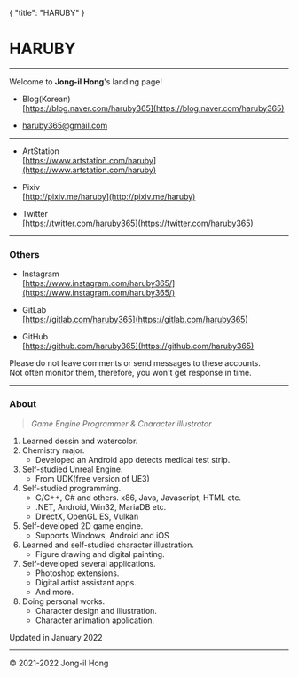 {
   "title": "HARUBY"
}
# HARUBY

---

Welcome to **Jong-il Hong**'s landing page!  

   * Blog(Korean)  
   [https://blog.naver.com/haruby365](https://blog.naver.com/haruby365)

   * [haruby365@gmail.com](mailto:haruby365@gmail.com)

---

   * ArtStation  
   [https://www.artstation.com/haruby](https://www.artstation.com/haruby)

   * Pixiv  
   [http://pixiv.me/haruby](http://pixiv.me/haruby)

   * Twitter  
   [https://twitter.com/haruby365](https://twitter.com/haruby365)

---
### Others

   * Instagram  
   [https://www.instagram.com/haruby365/](https://www.instagram.com/haruby365/)

   * GitLab  
   [https://gitlab.com/haruby365](https://gitlab.com/haruby365)

   * GitHub  
   [https://github.com/haruby365](https://github.com/haruby365)

   Please do not leave comments or send messages to these accounts.  
   Not often monitor them, therefore, you won't get response in time.

---
### About

   > _Game Engine Programmer & Character illustrator_

   1. Learned dessin and watercolor.
   1. Chemistry major.
      * Developed an Android app detects medical test strip.
   1. Self-studied Unreal Engine.
      * From UDK(free version of UE3)
   1. Self-studied programming.
      * C/C++, C# and others. x86, Java, Javascript, HTML etc.
      * .NET, Android, Win32, MariaDB etc.
      * DirectX, OpenGL ES, Vulkan
   1. Self-developed 2D game engine.
      * Supports Windows, Android and iOS
   1. Learned and self-studied character illustration.
      * Figure drawing and digital painting.
   1. Self-developed several applications.
      * Photoshop extensions.
      * Digital artist assistant apps.
      * And more.
   1. Doing personal works.
      * Character design and illustration.
      * Character animation application.

   <p class="post-comment">Updated in January 2022</p>

---

<p class="footer-comment">© 2021-2022 Jong-il Hong</p>
